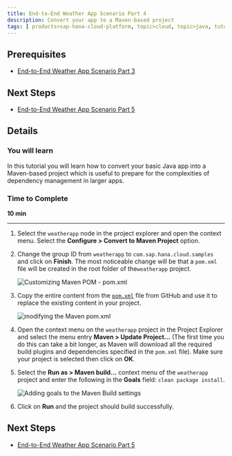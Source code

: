 ```yaml
---
title: End-to-End Weather App Scenario Part 4
description: Convert your app to a Maven-based project
tags: [ products>sap-hana-cloud-platform, topic>cloud, topic>java, tutorial>intermediate]
---
```


## Prerequisites  
 - [End-to-End Weather App Scenario Part 3](http://go.sap.com/developer/tutorials/hcp-java-weatherapp-part3.html)

## Next Steps
 - [End-to-End Weather App Scenario Part 5](http://go.sap.com/developer/tutorials/hcp-java-weatherapp-part5.html)

## Details
### You will learn  
In this tutorial you will learn how to convert your basic Java app into a Maven-based project which is useful to prepare for the complexities of dependency management in larger apps.

### Time to Complete
**10 min**

---

1. Select the `weatherapp` node in the project explorer and open the context menu. Select the **Configure > Convert to Maven Project** option.

2. Change the group ID from `weatherapp` to `com.sap.hana.cloud.samples` and click on **Finish**. The most noticeable change will be that a `pom.xml` file will be created in the root folder of the`weatherapp` project.

    ![Customizing Maven POM - pom.xml](https://raw.githubusercontent.com/SAPDocuments/Tutorials/master/tutorials/hcp-java-weatherapp-part4/e2e_04-2.png)

3. Copy the entire content from the [`pom.xml`](https://raw.githubusercontent.com/SAP/cloud-weatherapp/ebd8817f9842a6fc3cbae213d69b024762a7d30f/pom.xml) file from GitHub and use it to replace the existing content in your project.

    ![modifying the Maven pom.xml](https://raw.githubusercontent.com/SAPDocuments/Tutorials/master/tutorials/hcp-java-weatherapp-part4/e2e_04-3.png)

4. Open the context menu on the `weatherapp` project in the Project Explorer and select the menu entry **Maven > Update Project…** (The first time you do this can take a bit longer, as Maven will download all the required build plugins and dependencies specified in the `pom.xml` file). Make sure your project is selected then click on **OK**.

5. Select the **Run as > Maven build…** context menu of the `weatherapp` project and enter the following in the **Goals** field: `clean package install`.

    ![Adding goals to the Maven Build settings](https://raw.githubusercontent.com/SAPDocuments/Tutorials/master/tutorials/hcp-java-weatherapp-part4/e2e_04-5.png)

6. Click on **Run** and the project should build successfully.


## Next Steps
 - [End-to-End Weather App Scenario Part 5](http://go.sap.com/developer/tutorials/hcp-java-weatherapp-part5.html)
